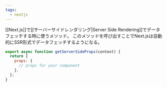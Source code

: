 ```yaml
---
tags:
  - nextjs
---
```

[[Next.js]]で[[サーバーサイドレンダリング|Server Side Rendering]]でデータフェッチする時に使うメソッド。
このメソッドを呼び出すことでNext.jsは自動的にSSR形式でデータフェッチするようになる。
```jsx
export async function getServerSideProps(context) {
  return {
    props: {
      // props for your component
    },
  };
}
```
